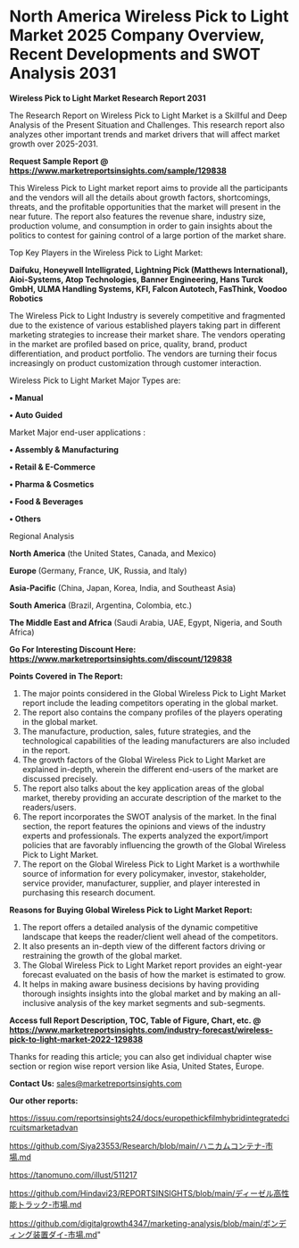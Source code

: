 # North America Wireless Pick to Light Market 2025 Company Overview, Recent Developments and SWOT Analysis 2031

<strong>Wireless Pick to Light Market Research Report 2031</strong>

The Research Report on Wireless Pick to Light Market is a Skillful and Deep Analysis of the Present Situation and Challenges. This research report also analyzes other important trends and market drivers that will affect market growth over 2025-2031.

<strong>Request Sample Report @ <a href=https://www.marketreportsinsights.com/sample/129838>https://www.marketreportsinsights.com/sample/129838</a></strong>

This Wireless Pick to Light market report aims to provide all the participants and the vendors will all the details about growth factors, shortcomings, threats, and the profitable opportunities that the market will present in the near future. The report also features the revenue share, industry size, production volume, and consumption in order to gain insights about the politics to contest for gaining control of a large portion of the market share.

Top Key Players in the Wireless Pick to Light Market:

<strong>Daifuku, Honeywell Intelligrated, Lightning Pick (Matthews International), Aioi-Systems, Atop Technologies, Banner Engineering, Hans Turck GmbH, ULMA Handling Systems, KFI, Falcon Autotech, FasThink, Voodoo Robotics</strong>

The Wireless Pick to Light Industry is severely competitive and fragmented due to the existence of various established players taking part in different marketing strategies to increase their market share. The vendors operating in the market are profiled based on price, quality, brand, product differentiation, and product portfolio. The vendors are turning their focus increasingly on product customization through customer interaction.

Wireless Pick to Light Market Major Types are:

<strong>• Manual

• Auto Guided</strong>

Market Major end-user applications :

<strong>• Assembly & Manufacturing

• Retail & E-Commerce

• Pharma & Cosmetics

• Food & Beverages

• Others</strong>

Regional Analysis

</u><strong><b>North America</b></strong> (the United States, Canada, and Mexico)

<strong><b>Europe </b></strong>(Germany, France, UK, Russia, and Italy)

<strong><b>Asia-Pacific</b></strong> (China, Japan, Korea, India, and Southeast Asia)

<strong><b>South America</b></strong> (Brazil, Argentina, Colombia, etc.)

<strong><b>The Middle East and Africa</b></strong> (Saudi Arabia, UAE, Egypt, Nigeria, and South Africa)

<strong>Go For Interesting Discount Here: <a href=https://www.marketreportsinsights.com/discount/129838>https://www.marketreportsinsights.com/discount/129838</a></strong>

<strong>Points Covered in The Report:</strong>
<ol>
  <li>The major points considered in the Global Wireless Pick to Light Market report include the leading competitors operating in the global market.</li>
  <li>The report also contains the company profiles of the players operating in the global market.</li>
  <li>The manufacture, production, sales, future strategies, and the technological capabilities of the leading manufacturers are also included in the report.</li>
  <li>The growth factors of the Global Wireless Pick to Light Market are explained in-depth, wherein the different end-users of the market are discussed precisely.</li>
  <li>The report also talks about the key application areas of the global market, thereby providing an accurate description of the market to the readers/users.</li>
  <li>The report incorporates the SWOT analysis of the market. In the final section, the report features the opinions and views of the industry experts and professionals. The experts analyzed the export/import policies that are favorably influencing the growth of the Global Wireless Pick to Light Market.</li>
  <li>The report on the Global Wireless Pick to Light Market is a worthwhile source of information for every policymaker, investor, stakeholder, service provider, manufacturer, supplier, and player interested in purchasing this research document.</li>
</ol>
<strong>Reasons for Buying Global Wireless Pick to Light Market Report:</strong>

<ol>
  <li>The report offers a detailed analysis of the dynamic competitive landscape that keeps the reader/client well ahead of the competitors.</li>
  <li>It also presents an in-depth view of the different factors driving or restraining the growth of the global market.</li>
  <li>The Global Wireless Pick to Light Market report provides an eight-year forecast evaluated on the basis of how the market is estimated to grow.</li>
  <li>It helps in making aware business decisions by having providing thorough insights insights into the global market and by making an all-inclusive analysis of the key market segments and sub-segments.</li>
</ol>
<strong>Access full Report Description, TOC, Table of Figure, Chart, etc. @ <a href=https://www.marketreportsinsights.com/industry-forecast/wireless-pick-to-light-market-2022-129838>https://www.marketreportsinsights.com/industry-forecast/wireless-pick-to-light-market-2022-129838</a></strong>


Thanks for reading this article; you can also get individual chapter wise section or region wise report version like Asia, United States, Europe.

<strong>Contact Us:</strong>
sales@marketreportsinsights.com

<strong>Our other reports:</strong>

<a href=https://issuu.com/reportsinsights24/docs/europethickfilmhybridintegratedcircuitsmarketadvan>https://issuu.com/reportsinsights24/docs/europethickfilmhybridintegratedcircuitsmarketadvan</a>

<a href=https://github.com/Siya23553/Research/blob/main/ハニカムコンテナ-市場.md>https://github.com/Siya23553/Research/blob/main/ハニカムコンテナ-市場.md</a>

<a href=https://tanomuno.com/illust/511217>https://tanomuno.com/illust/511217</a>

<a href=https://github.com/Hindavi23/REPORTSINSIGHTS/blob/main/ディーゼル高性能トラック-市場.md>https://github.com/Hindavi23/REPORTSINSIGHTS/blob/main/ディーゼル高性能トラック-市場.md</a>

<a href=https://github.com/digitalgrowth4347/marketing-analysis/blob/main/ボンディング装置ダイ-市場.md>https://github.com/digitalgrowth4347/marketing-analysis/blob/main/ボンディング装置ダイ-市場.md</a>"
